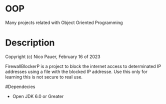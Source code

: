 # OOP
Many projects related with Object Oriented Programming

# Description
Copyright (c) Nico Pauer, February 16 of 2023

FirewallBlockerP is a project to block the internet access to determinated IP addresses  using a file
with the blocked IP addresse. Use this only for learning this is not secure to real use.

#Dependecies
- Open JDK 6.0 or Greater
